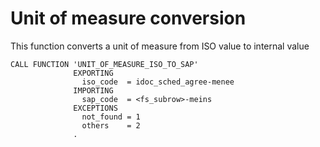 # Unit of measure conversion

This function converts a unit of measure from ISO value to internal value 

```abap 
CALL FUNCTION 'UNIT_OF_MEASURE_ISO_TO_SAP'
              EXPORTING
                iso_code  = idoc_sched_agree-menee
              IMPORTING
                sap_code  = <fs_subrow>-meins
              EXCEPTIONS
                not_found = 1
                others    = 2
              .
```

